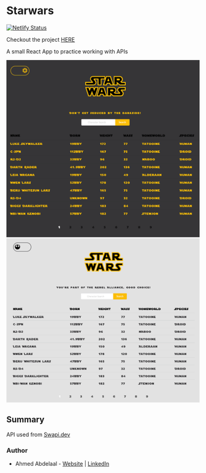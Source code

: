 # Starwars

[![Netlify Status](https://api.netlify.com/api/v1/badges/64fbc23c-c0f3-4569-9792-c2ad76dd861e/deploy-status)](https://app.netlify.com/sites/aa-starwars/deploys)

Checkout the project [HERE](https://aa-starwars.netlify.app/)

A small React App to practice working with APIs

![image](src/images/starwars_dark.png)
![image](src/images/starwars_light.png)

## Summary

API used from [Swapi.dev](https://swapi.dev/)

### Author

- Ahmed Abdelaal - [Website](https://aa-dev.io/) | [LinkedIn](https://www.linkedin.com/feed/)
